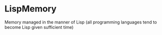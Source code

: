 # LispMemory
Memory managed in the manner of Lisp (all programming languages tend to become Lisp given sufficient time) 
